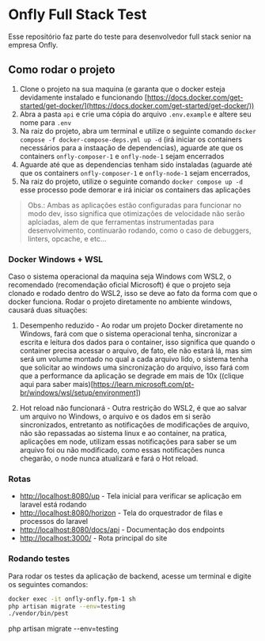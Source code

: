 # Onfly Full Stack Test
Esse repositório faz parte do teste para desenvolvedor full stack senior na empresa Onfly.

## Como rodar o projeto
1. Clone o projeto na sua maquina (e garanta que o docker esteja devidamente instalado e funcionando [https://docs.docker.com/get-started/get-docker/](https://docs.docker.com/get-started/get-docker/))
2. Abra a pasta `api` e crie uma cópia do arquivo `.env.example` e altere seu nome para `.env`
3. Na raiz do projeto, abra um terminal e utilize o seguinte comando `docker compose -f docker-compose-deps.yml up -d` (irá iniciar os containers necessários para a instaação de dependencias), aguarde ate que os containers `onfly-composer-1` e `onfly-node-1` sejam encerrados
4. Aguarde até que as dependencias tenham sido instaladas (aguarde até que os containers `onfly-composer-1` e `onfly-node-1` sejam encerrados,
5. Na raiz do projeto, utilize o seguinte comando `docker compose up -d` esse processo pode demorar e irá iniciar os containers das aplicações

> Obs.: Ambas as aplicações estão configuradas para funcionar no modo dev, isso significa que otimizações de velocidade não serão aplciadas, alem de que ferramentas instrumentadas para desenvolvimento, continuarão rodando, como o caso de debuggers, linters, opcache, e etc...

### Docker Windows + WSL
Caso o sistema operacional da maquina seja Windows com WSL2, o recomendado (recomendação oficial Microsoft) é que o projeto seja clonado e rodado dentro do WSL2, isso se deve ao fato da forma com que o docker funciona.
Rodar o projeto diretamente no ambiente windows, causará duas situações:

1. Desempenho reduzido - Ao rodar um projeto Docker diretamente no Windows, fará com que o sistema operacional tenha, sincronizar a escrita  e leitura dos dados para o container, isso significa que quando o container precisa acessar o arquivo, de fato, ele não estará lá, mas sim será um volume montado no qual a cada arquivo lido, o sistema tenha que solicitar ao windows uma sincronização do arquivo, isso fará com que a performance da aplicação se degrade em mais de 10x ((clique aqui para saber mais)[https://learn.microsoft.com/pt-br/windows/wsl/setup/environment])

2. Hot reload não funcionará - Outra restrição do WSL2, é que ao salvar um arquivo no Windows, o arquivo e os dados em si serão sincronizados, entretanto as notificações de modificações de arquivo, não são repassadas ao sistema linux e ao container, na pratica, aplicações em node, utilizam essas notificações para saber se um arquivo foi ou não modificado, como essas notificações nunca chegarão, o node nunca atualizará e fará o Hot reload.

### Rotas
- [http://localhost:8080/up](http://localhost:8080/up) - Tela inicial para verificar se aplicação em laravel está rodando
- [http://localhost:8080/horizon](http://localhost:8080/horizon) - Tela do orquestrador de filas e processos do laravel
- [http://localhost:8080/docs/api](http://localhost:8080/docs/api) - Documentação dos endpoints
- [http://localhost:3000/](http://localhost:3000/) - Rota principal do site


### Rodando testes
Para rodar os testes da aplicação de backend, acesse um terminal e digite os seguintes comandos:
```bash
docker exec -it onfly-onfly.fpm-1 sh
php artisan migrate --env=testing
./vendor/bin/pest
```
php artisan migrate --env=testing